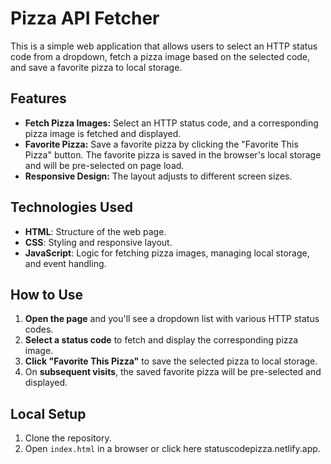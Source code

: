 # Pizza API Fetcher

This is a simple web application that allows users to select an HTTP status code from a dropdown, fetch a pizza image based on the selected code, and save a favorite pizza to local storage.

## Features
- **Fetch Pizza Images:** Select an HTTP status code, and a corresponding pizza image is fetched and displayed.
- **Favorite Pizza:** Save a favorite pizza by clicking the "Favorite This Pizza" button. The favorite pizza is saved in the browser's local storage and will be pre-selected on page load.
- **Responsive Design:** The layout adjusts to different screen sizes.

## Technologies Used
- **HTML**: Structure of the web page.
- **CSS**: Styling and responsive layout.
- **JavaScript**: Logic for fetching pizza images, managing local storage, and event handling.

## How to Use
1. **Open the page** and you'll see a dropdown list with various HTTP status codes.
2. **Select a status code** to fetch and display the corresponding pizza image.
3. **Click "Favorite This Pizza"** to save the selected pizza to local storage.
4. On **subsequent visits**, the saved favorite pizza will be pre-selected and displayed.

## Local Setup
1. Clone the repository.
2. Open `index.html` in a browser or click here statuscodepizza.netlify.app.
